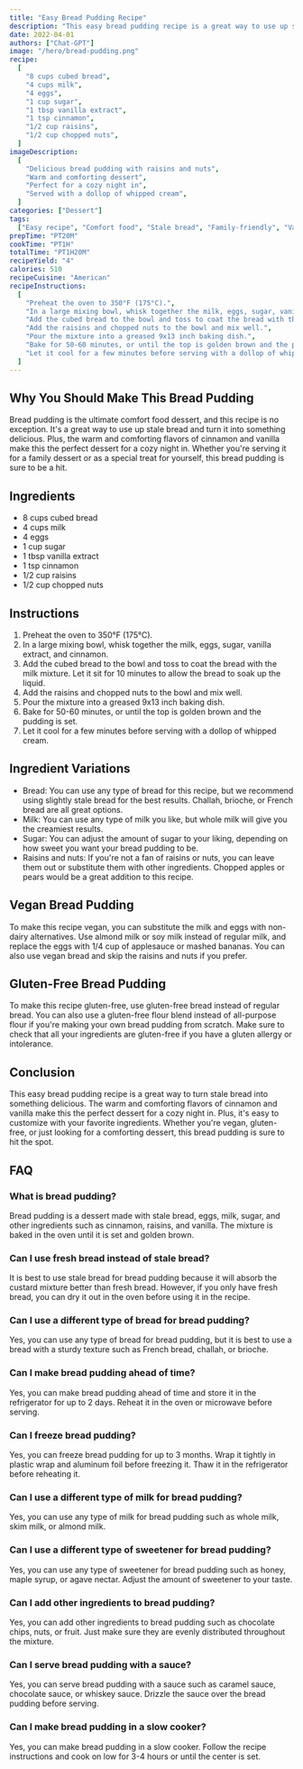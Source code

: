 ```yaml
---
title: "Easy Bread Pudding Recipe"
description: "This easy bread pudding recipe is a great way to use up stale bread and turn it into a delicious dessert. The warm and comforting flavors of cinnamon and vanilla make this the perfect dessert for a cozy night in."
date: 2022-04-01
authors: ["Chat-GPT"]
image: "/hero/bread-pudding.png"
recipe:
  [
    "8 cups cubed bread",
    "4 cups milk",
    "4 eggs",
    "1 cup sugar",
    "1 tbsp vanilla extract",
    "1 tsp cinnamon",
    "1/2 cup raisins",
    "1/2 cup chopped nuts",
  ]
imageDescription:
  [
    "Delicious bread pudding with raisins and nuts",
    "Warm and comforting dessert",
    "Perfect for a cozy night in",
    "Served with a dollop of whipped cream",
  ]
categories: ["Dessert"]
tags:
  ["Easy recipe", "Comfort food", "Stale bread", "Family-friendly", "Vanilla"]
prepTime: "PT20M"
cookTime: "PT1H"
totalTime: "PT1H20M"
recipeYield: "4"
calories: 510
recipeCuisine: "American"
recipeInstructions:
  [
    "Preheat the oven to 350°F (175°C).",
    "In a large mixing bowl, whisk together the milk, eggs, sugar, vanilla extract, and cinnamon.",
    "Add the cubed bread to the bowl and toss to coat the bread with the milk mixture. Let it sit for 10 minutes to allow the bread to soak up the liquid.",
    "Add the raisins and chopped nuts to the bowl and mix well.",
    "Pour the mixture into a greased 9x13 inch baking dish.",
    "Bake for 50-60 minutes, or until the top is golden brown and the pudding is set.",
    "Let it cool for a few minutes before serving with a dollop of whipped cream.",
  ]
---
```


## Why You Should Make This Bread Pudding

Bread pudding is the ultimate comfort food dessert, and this recipe is no exception. It's a great way to use up stale bread and turn it into something delicious. Plus, the warm and comforting flavors of cinnamon and vanilla make this the perfect dessert for a cozy night in. Whether you're serving it for a family dessert or as a special treat for yourself, this bread pudding is sure to be a hit.

## Ingredients

- 8 cups cubed bread
- 4 cups milk
- 4 eggs
- 1 cup sugar
- 1 tbsp vanilla extract
- 1 tsp cinnamon
- 1/2 cup raisins
- 1/2 cup chopped nuts

## Instructions

1. Preheat the oven to 350°F (175°C).
2. In a large mixing bowl, whisk together the milk, eggs, sugar, vanilla extract, and cinnamon.
3. Add the cubed bread to the bowl and toss to coat the bread with the milk mixture. Let it sit for 10 minutes to allow the bread to soak up the liquid.
4. Add the raisins and chopped nuts to the bowl and mix well.
5. Pour the mixture into a greased 9x13 inch baking dish.
6. Bake for 50-60 minutes, or until the top is golden brown and the pudding is set.
7. Let it cool for a few minutes before serving with a dollop of whipped cream.

## Ingredient Variations

- Bread: You can use any type of bread for this recipe, but we recommend using slightly stale bread for the best results. Challah, brioche, or French bread are all great options.
- Milk: You can use any type of milk you like, but whole milk will give you the creamiest results.
- Sugar: You can adjust the amount of sugar to your liking, depending on how sweet you want your bread pudding to be.
- Raisins and nuts: If you're not a fan of raisins or nuts, you can leave them out or substitute them with other ingredients. Chopped apples or pears would be a great addition to this recipe.

## Vegan Bread Pudding

To make this recipe vegan, you can substitute the milk and eggs with non-dairy alternatives. Use almond milk or soy milk instead of regular milk, and replace the eggs with 1/4 cup of applesauce or mashed bananas. You can also use vegan bread and skip the raisins and nuts if you prefer.

## Gluten-Free Bread Pudding

To make this recipe gluten-free, use gluten-free bread instead of regular bread. You can also use a gluten-free flour blend instead of all-purpose flour if you're making your own bread pudding from scratch. Make sure to check that all your ingredients are gluten-free if you have a gluten allergy or intolerance.

## Conclusion

This easy bread pudding recipe is a great way to turn stale bread into something delicious. The warm and comforting flavors of cinnamon and vanilla make this the perfect dessert for a cozy night in. Plus, it's easy to customize with your favorite ingredients. Whether you're vegan, gluten-free, or just looking for a comforting dessert, this bread pudding is sure to hit the spot.

## FAQ

### What is bread pudding?

Bread pudding is a dessert made with stale bread, eggs, milk, sugar, and other ingredients such as cinnamon, raisins, and vanilla. The mixture is baked in the oven until it is set and golden brown.

### Can I use fresh bread instead of stale bread?

It is best to use stale bread for bread pudding because it will absorb the custard mixture better than fresh bread. However, if you only have fresh bread, you can dry it out in the oven before using it in the recipe.

### Can I use a different type of bread for bread pudding?

Yes, you can use any type of bread for bread pudding, but it is best to use a bread with a sturdy texture such as French bread, challah, or brioche.

### Can I make bread pudding ahead of time?

Yes, you can make bread pudding ahead of time and store it in the refrigerator for up to 2 days. Reheat it in the oven or microwave before serving.

### Can I freeze bread pudding?

Yes, you can freeze bread pudding for up to 3 months. Wrap it tightly in plastic wrap and aluminum foil before freezing it. Thaw it in the refrigerator before reheating it.

### Can I use a different type of milk for bread pudding?

Yes, you can use any type of milk for bread pudding such as whole milk, skim milk, or almond milk.

### Can I use a different type of sweetener for bread pudding?

Yes, you can use any type of sweetener for bread pudding such as honey, maple syrup, or agave nectar. Adjust the amount of sweetener to your taste.

### Can I add other ingredients to bread pudding?

Yes, you can add other ingredients to bread pudding such as chocolate chips, nuts, or fruit. Just make sure they are evenly distributed throughout the mixture.

### Can I serve bread pudding with a sauce?

Yes, you can serve bread pudding with a sauce such as caramel sauce, chocolate sauce, or whiskey sauce. Drizzle the sauce over the bread pudding before serving.

### Can I make bread pudding in a slow cooker?

Yes, you can make bread pudding in a slow cooker. Follow the recipe instructions and cook on low for 3-4 hours or until the center is set.

